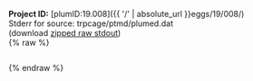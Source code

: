 **Project ID:** [plumID:19.008]({{ '/' | absolute_url }}eggs/19/008/)  
Stderr for source:  trpcage/ptmd/plumed.dat   
(download [zipped raw stdout](plumed.dat.plumed_master.stdout.txt.zip))  
{% raw %}
<pre>
</pre>
{% endraw %}

